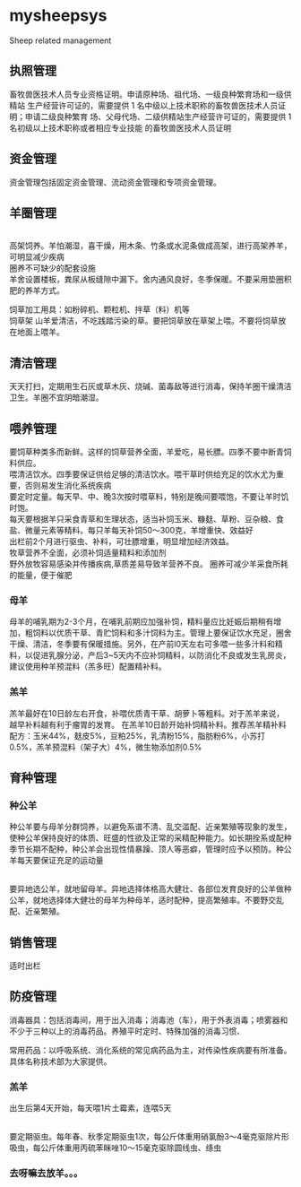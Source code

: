 # mysheepsys
Sheep related management
## 执照管理 
畜牧兽医技术人员专业资格证明。申请原种场、祖代场、一级良种繁育场和一级供精站
生产经营许可证的，需要提供 1 名中级以上技术职称的畜牧兽医技术人员证明；申请二级良种繁育
场、父母代场、二级供精站生产经营许可证的，需要提供 1 名初级以上技术职称或者相应专业技能
的畜牧兽医技术人员证明
## 资金管理 
资金管理包括固定资金管理、流动资金管理和专项资金管理。
## 羊圈管理
<br />  高架饲养。羊怕潮湿，喜干燥，用木条、竹条或水泥条做成高架，进行高架养羊，可明显减少疾病
 <br />  圈养不可缺少的配套设施
 <br />  羊舍设置楼板，粪尿从板缝隙中漏下。舍内通风良好，冬季保暖。不要采用垫圈积肥的养羊方式。

 饲草加工用具：如粉碎机、颗粒机、拌草（料）机等 
<br /> 饲草架 山羊爱清洁，不吃践踏污染的草。要把饲草放在草架上喂。不要将饲草放在地面上喂羊。

## 清洁管理
天天打扫，定期用生石灰或草木灰、烧碱、菌毒敌等进行消毒，保持羊圈干燥清洁卫生。羊圈不宜阴暗潮湿。
## 喂养管理
要饲草种类多而新鲜。这样的饲草营养全面，羊爱吃，易长膘。四季不要中断青饲料供应。
<br /> 喂清洁饮水。四季要保证供给足够的清洁饮水。喂干草时供给充足的饮水尤为重要，否则易发生消化系统疾病
<br /> 要定时定量。每天早、中、晚3次按时喂草料，特别是晚间要喂饱，不要让羊时饥时饱。
<br /> 每天要根据羊只采食青草和生理状态，适当补饲玉米、糠麸、草粉、豆杂粮、食盐、微量元素等精料。每只羊每天补饲50～300克，羊增重快、效益好
<br /> 出栏前2个月进行驱虫、补料，可壮膘增重，明显增加经济效益。
<br /> 牧草营养不全面，必须补饲适量精料和添加剂
<br /> 野外放牧容易感染并传播疾病,草质差易导致羊营养不良。 圈养可减少羊采食所耗的能量，便于催肥
### 母羊
母羊的哺乳期为2-3个月，在哺乳前期应加强补饲，精料量应比妊娠后期稍有增加，粗饲料以优质干草、青贮饲料和多汁饲料为主。管理上要保证饮水充足，圈舍干燥、清洁，冬季要有保暖措施。另外，在产前l0天左右可多喂一些多汁料和精料，以促进乳腺分泌，产后3~5天内不应补饲精料，以防消化不良或发生乳房炎，建议使用种羊预混料（羔多旺）配置精补料。
### 羔羊
羔羊最好在10日龄左右开食，补喂优质青干草、胡萝卜等粗料。对于羔羊来说，越早补料越有利于瘤胃的发育。
在羔羊10日龄开始补饲精补料。推荐羔羊精补料配方：玉米44%，麸皮5%，豆粕25%，乳清粉15%，脂肪粉6%，小苏打0.5%，羔羊预混料（架子大）4%，微生物添加剂0.5%

## 育种管理

### 种公羊
种公羊要与母羊分群饲养，以避免系谱不清、乱交滥配、近亲繁殖等现象的发生，使种公羊保持良好的体质、旺盛的性欲及正常的采精配种能力。如长期拴系或配种季节长期不配种，种公羊会出现性情暴躁、顶人等恶癖，管理时应予以预防。种公羊每天要保证充足的运动量

<br /> 要异地选公羊，就地留母羊。异地选择体格高大健壮、各部位发育良好的公羊做种公羊，就地选择体大健壮的母羊为种母羊，适时配种，提高繁殖率。不要野交乱配、近亲繁殖。
## 销售管理
适时出栏
## 防疫管理

 消毒器具：包括消毒间，用于出入消毒；消毒池（车），用于外表消毒；喷雾器和不少于三种以上的消毒药品。养殖平时定时、特殊加强的消毒习惯、

 常用药品：以呼吸系统、消化系统的常见病药品为主，对传染性疾病要有所准备。具体名称技术部为大家提供。
 ### 羔羊
  出生后第4天开始，每天喂1片土霉素，连喂5天 
  
  <br /> 要定期驱虫。每年春、秋季定期驱虫1次，每公斤体重用硝氯酚3～4毫克驱除片形吸虫，每公斤体重用丙硫苯眯唑10～15毫克驱除圆线虫、绦虫
  
### 去呀嘛去放羊。。。

